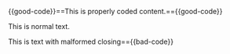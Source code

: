 {{good-code}}==This is properly coded content.=={{good-code}}

This is normal text.

This is text with malformed closing=={{bad-code}}
